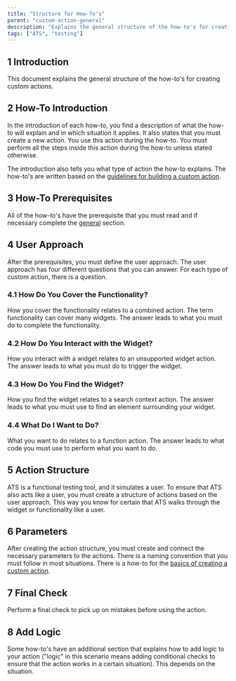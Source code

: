 ```yaml
---
title: "Structure for How-To's"
parent: "custom-action-general"
description: "Explains the general structure of the how-to's for creating custom actions."
tags: ["ATS", "testing"]
---
```


## 1 Introduction

This document explains the general structure of the how-to's for creating custom actions.

## 2 How-To Introduction

In the introduction of each how-to, you find a description of what the how-to will explain and in which situation it applies. It also states that you must create a new action. You use this action during the how-to. You must perform all the steps inside this action during the how-to unless stated otherwise.

The introduction also tells you what type of action the how-to explains. The how-to's are written based on the [guidelines for building a custom action](/bestpractices/guidelines-custom-action).

## 3 How-To Prerequisites

All of the how-to's have the prerequisite that you must read and if necessary complete the [general](custom-action-general) section.

## 4 User Approach

After the prerequisites, you must define the user approach. The user approach has four different questions that you can answer. For each type of custom action, there is a question.

### 4.1 How Do You Cover the Functionality?

How you cover the functionality relates to a combined action. The term functionality can cover many widgets. The answer leads to what you must do to complete the functionality. 

### 4.2 How Do You Interact with the Widget?

How you interact with a widget relates to an unsupported widget action. The answer leads to what you must do to trigger the widget.

### 4.3 How Do You Find the Widget?

How you find the widget relates to a search context action. The answer leads to what you must use to find an element surrounding your widget.

### 4.4 What Do I Want to Do?

What you want to do relates to a function action. The answer leads to what code you must use to perform what you want to do.

## 5 Action Structure

ATS is a functional testing tool, and it simulates a user. To ensure that ATS also acts like a user, you must create a structure of actions based on the user approach. This way you know for certain that ATS walks through the widget or functionality like a user. 

## 6 Parameters

After creating the action structure, you must create and connect the necessary parameters to the actions. There is a naming convention that you must follow in most situations. There is a how-to for the [basics of creating a custom action](custom-action-basics).

## 7 Final Check

Perform a final check to pick up on mistakes before using the action. 

## 8 Add Logic

Some how-to's have an additional section that explains how to add logic to your action ("logic" in this scenario means adding conditional checks to ensure that the action works in a certain situation). This depends on the situation.

